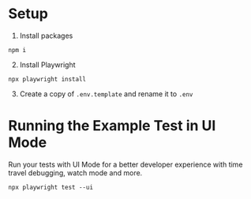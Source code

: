 # Setup

1. Install packages
```
npm i
```
2. Install Playwright
```
npx playwright install
```
3. Create a copy of ```.env.template``` and rename it to ```.env```

# Running the Example Test in UI Mode

Run your tests with UI Mode for a better developer experience with time travel debugging, watch mode and more.
```
npx playwright test --ui
```
